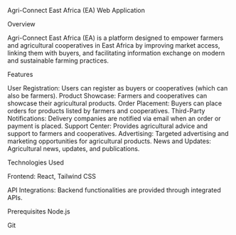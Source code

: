 Agri-Connect East Africa (EA) Web Application

Overview

Agri-Connect East Africa (EA) is a platform designed to empower farmers and agricultural 
cooperatives in East Africa by improving market access, linking them with buyers, and 
facilitating information exchange on modern and sustainable farming practices.

Features

User Registration: Users can register as buyers or cooperatives (which can also be farmers).
Product Showcase: Farmers and cooperatives can showcase their agricultural products.
Order Placement: Buyers can place orders for products listed by farmers and cooperatives.
Third-Party Notifications: Delivery companies are notified via email when an order or payment is placed.
Support Center: Provides agricultural advice and support to farmers and cooperatives.
Advertising: Targeted advertising and marketing opportunities for agricultural products.
News and Updates: Agricultural news, updates, and publications.

Technologies Used

Frontend: React, Tailwind CSS

API Integrations: Backend functionalities are provided through integrated APIs.

Prerequisites
Node.js

Git
